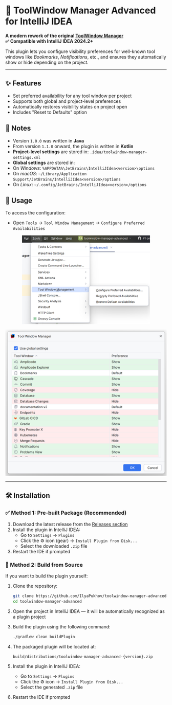 # 🔧 ToolWindow Manager Advanced for IntelliJ IDEA

**A modern rework of the original [ToolWindow Manager](https://plugins.jetbrains.com/plugin/1489-toolwindow-manager)**  
**✅ Compatible with IntelliJ IDEA 2024.2+**

This plugin lets you configure visibility preferences for well-known tool windows like *Bookmarks*, *Notifications*,
etc., and ensures they automatically show or hide depending on the project.

---

## ✨ Features

- Set preferred availability for any tool window per project
- Supports both global and project-level preferences
- Automatically restores visibility states on project open
- Includes "Reset to Defaults" option



## 🧾 Notes

- Version `1.0.0` was written in **Java**
- From version `1.1.0` onward, the plugin is written in **Kotlin**
- **Project-level settings** are stored in: `.idea/toolwindow-manager-settings.xml`
- **Global settings** are stored in:
- On *Windows*: `%APPDATA%\JetBrains\IntelliJIdea<version>\options`
- On *macOS*: `~/Library/Application Support/JetBrains/IntelliJIdea<version>/options`
- On *Linux*: `~/.config/JetBrains/IntelliJIdea<version>/options`


## 🧭 Usage

To access the configuration:

- Open `Tools` → `Tool Window Management` → `Configure Preferred Availabilities`

<p align="center">
  <img src="images/menu.png" alt="Menu screenshot" width="400"/>
</p>

<p align="center">
  <img src="images/preferences.png" alt="Preferences screenshot" width="700"/>
</p>

---

## 🛠️ Installation

### ✅ Method 1: Pre-built Package (Recommended)

1. Download the latest release from
   the [Releases section](https://github.com/IlyaPukhov/toolwindow-manager-advanced/releases)
2. Install the plugin in IntelliJ IDEA:
    - Go to `Settings` → `Plugins`
    - Click the ⚙️ icon (gear) → `Install Plugin from Disk...`
    - Select the downloaded `.zip` file
3. Restart the IDE if prompted



### 🧪 Method 2: Build from Source

If you want to build the plugin yourself:

1. Clone the repository:
   ```bash
   git clone https://github.com/IlyaPukhov/toolwindow-manager-advanced.git
   cd toolwindow-manager-advanced
   ```

2. Open the project in IntelliJ IDEA — it will be automatically recognized as a plugin project

3. Build the plugin using the following command:
   ```bash
   ./gradlew clean buildPlugin
   ```

4. The packaged plugin will be located at:
   ```
   build/distributions/toolwindow-manager-advanced-{version}.zip
   ```

5. Install the plugin in IntelliJ IDEA:
    - Go to `Settings` → `Plugins`
    - Click the ⚙️ icon → `Install Plugin from Disk...`
    - Select the generated `.zip` file
6. Restart the IDE if prompted
